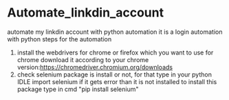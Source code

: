 # Automate_linkdin_account
automate my linkdin account with python automation
it is a login automation with python
steps for the automation
1. install the webdrivers for chrome or firefox which you want to use
   for chrome download it according to your chrome version:https://chromedriver.chromium.org/downloads
2. check selenium package is install or not, for that type in your python IDLE import selenium if it gets error than it is not installed
   to install this package type in cmd "pip install selenium"
